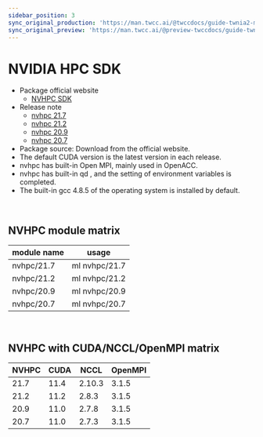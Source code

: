 ```yaml
---
sidebar_position: 3
sync_original_production: 'https://man.twcc.ai/@twccdocs/guide-twnia2-module-nvidia-hpc-sdk-en' 
sync_original_preview: 'https://man.twcc.ai/@preview-twccdocs/guide-twnia2-module-nvidia-hpc-sdk-en' 
---
```



# NVIDIA HPC SDK

- Package official website
  - [NVHPC SDK](https://developer.nvidia.com/hpc-sdk)
- Release note
  - [nvhpc 21.7](https://docs.nvidia.com/hpc-sdk/archive/21.7/hpc-sdk-release-notes/index.html) 
  - [nvhpc 21.2](https://docs.nvidia.com/hpc-sdk/archive/21.2/hpc-sdk-release-notes/index.html)
  - [nvhpc 20.9](https://docs.nvidia.com/hpc-sdk/archive/20.9/hpc-sdk-release-notes/index.html)
  - [nvhpc 20.7](https://docs.nvidia.com/hpc-sdk/archive/20.7/hpc-sdk-release-notes/index.html)
- Package source: Download from the official website.
- The default CUDA version is the latest version in each release.
- nvhpc has built-in Open MPI, mainly used in OpenACC.
- nvhpc has built-in qd , and the setting of environment variables is completed.
- The built-in gcc 4.8.5 of the operating system is installed by default.

<br/>


## NVHPC module matrix

| module name | usage         |
| ----------- | ------------- |
| nvhpc/21.7  | ml nvhpc/21.7 |
| nvhpc/21.2  | ml nvhpc/21.2 |
| nvhpc/20.9  | ml nvhpc/20.9 |
| nvhpc/20.7  | ml nvhpc/20.7 |

<br/>


## NVHPC with CUDA/NCCL/OpenMPI matrix

| NVHPC | CUDA | NCCL  | OpenMPI |
| ----- | ---- | ----- | ------- |
| 21.7  | 11.4 | 2.10.3 | 3.1.5   |
| 21.2  | 11.2 | 2.8.3 | 3.1.5   |
| 20.9  | 11.0 | 2.7.8 | 3.1.5   |
| 20.7  | 11.0 | 2.7.3 | 3.1.5   |